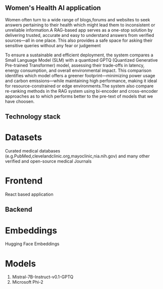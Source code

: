 ## Women's Health AI application 

Women often turn to a wide range of blogs,forums and websites to seek answers pertaining to their health which might lead them to inconsistent or unreliable information.A RAG-based app serves as a one-stop solution by delivering trusted, accurate and easy to understand answers from verified sources—all in one place. This also provides a safe space for asking their sensitive queries without any fear or judgement

To ensure a sustainable and efficient deployment, the system compares a Small Language Model (SLM) with a quantized GPTQ (Quantized Generative Pre-trained Transformer) model, assessing their trade-offs in latency, energy consumption, and overall environmental impact. This comparison identifies which model offers a greener footprint—minimizing power usage and carbon emissions—while maintaining high performance, making it ideal for resource-constrained or edge environments.The system also compare re-ranking methods in the RAG system using bi-encoder and cross-encoder approaches as to which performs better to the pre-text of models that we have choosen.

## Technology stack
# Datasets
Curated medical databases (e.g.PubMed,clevelandclinic.org,mayoclinic,nia.nih.gov) and many other verified and open-source medical Journals 

# Frontend
React based application

## Backend 

# Embeddings
Hugging Face Embeddings 

# Models 
1. Mistral-7B-Instruct-v0.1-GPTQ
2. Microsoft Phi-2







